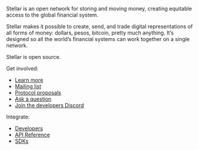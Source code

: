 Stellar is an open network for storing and moving money, creating equitable access to the global financial system.

Stellar makes it possible to create, send, and trade digital representations of all forms of money: dollars, pesos, bitcoin, pretty much anything. It’s designed so all the world’s financial systems can work together on a single network.

Stellar is open source.

Get involved:

- [Learn more](https://www.stellar.org/learn/intro-to-stellar)
- [Mailing list](https://groups.google.com/g/stellar-dev)
- [Protocol proposals](https://github.com/stellar/stellar-protocol)
- [Ask a question](https://stellar.stackexchange.com/questions/ask)
- [Join the developers Discord](https://discord.gg/ksfVcEB4nA)

Integrate:

- [Developers](https://www.stellar.org/developers)
- [API Reference](https://developers.stellar.org/api)
- [SDKs](https://developers.stellar.org/docs/software-and-sdks/)
